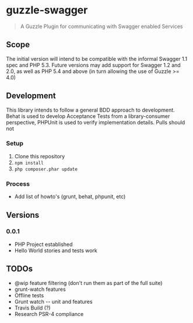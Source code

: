 # guzzle-swagger
> A Guzzle Plugin for communicating with Swagger enabled Services

## Scope
The initial version will intend to be compatible with the informal Swagger 1.1 spec and PHP 5.3.  Future versions may add support for Swagger 1.2 and 2.0, as well as PHP 5.4 and above (in turn allowing the use of Guzzle >= 4.0)

## Development
This library intends to follow a general BDD approach to development.  Behat is used to develop Acceptance Tests from a library-consumer perspective, PHPUnit is used to verify implementation details.  Pulls should not

### Setup

  1. Clone this repository
  2. `npm install`
  3. `php composer.phar update`

### Process

 * Add list of howto's (grunt, behat, phpunit, etc)

## Versions

### 0.0.1
 - PHP Project established
 - Hello World stories and tests work

## TODOs
 - @wip feature filtering (don't run them as part of the full suite)
 - grunt-watch features
 - Offline tests
 - Grunt watch -- unit and features
 - Travis Build (?)
 - Research PSR-4 compliance
